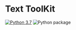 Text ToolKit
===========

[![Python 3.7](https://img.shields.io/badge/python-3.7-blue.svg)](https://www.python.org/downloads/release/python-370/)
![Python package](https://github.com/Jwuthri/TextToolKit/workflows/Python%20package/badge.svg)
